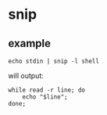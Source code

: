 # snip

## example
```
echo stdin | snip -l shell
```
will output:
```
while read -r line; do
	echo "$line";
done;
```
